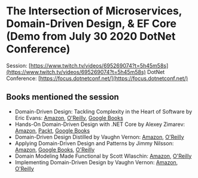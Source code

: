 # The Intersection of Microservices, Domain-Driven Design, &amp; EF Core (Demo from July 30 2020 DotNet Conference)

Session: [https://www.twitch.tv/videos/695269074?t=5h45m58s](https://www.twitch.tv/videos/695269074?t=5h45m58s)
DotNet Conference: [https://focus.dotnetconf.net/](https://focus.dotnetconf.net/)

## Books mentioned the session

- Domain-Driven Design: Tackling Complexity in the Heart of Software by Eric Evans: [Amazon](https://www.amazon.com/Domain-Driven-Design-Tackling-Complexity-Software/dp/0321125215), [O'Reilly](https://www.oreilly.com/library/view/domain-driven-design-tackling/0321125215/), [Google Books](https://books.google.com/books?id=hHBf4YxMnWMC&dq=domain+driven+design)
- Hands-On Domain-Driven Design with .NET Core by Alexey Zimarev: [Amazon](https://www.amazon.com/Hands-Domain-Driven-Design-NET-ebook/dp/B07C5WSR9B), [Packt](https://www.packtpub.com/application-development/hands-domain-driven-design-net-core), [Google Books](https://books.google.com/books/about/Hands_On_Domain_Driven_Design_with_NET_C.html?id=UiyWDwAAQBAJ)
- Domain-Driven Design Distilled by Vaughn Vernon: [Amazon](https://www.amazon.com/Domain-Driven-Design-Distilled-Vaughn-Vernon/dp/0134434420), [O'Reilly](https://www.oreilly.com/library/view/domain-driven-design-distilled/9780134434964/)
- Applying Domain-Driven Design and Patterns by Jimmy Nilsson: [Amazon](https://www.amazon.com/Applying-Domain-Driven-Design-Patterns-Examples/dp/0321268202), [Google Books](https://books.google.com/books?id=8RueQPUOPssC), [O'Reilly](https://www.oreilly.com/library/view/applying-domain-driven-design/0321268202/)
- Domain Modeling Made Functional by Scott Wlaschin: [Amazon](https://www.amazon.com/Domain-Modeling-Made-Functional-Domain-Driven/dp/1680502549), [O'Reilly](https://www.oreilly.com/library/view/domain-modeling-made/9781680505481/)
- Implementing Domain-Driven Design by Vaughn Vernon: [Amazon](https://www.amazon.com/Implementing-Domain-Driven-Design-Vaughn-Vernon/dp/0321834577), [O'Reilly](https://www.oreilly.com/library/view/implementing-domain-driven-design/9780133039900/)

